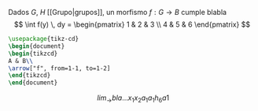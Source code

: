Dados $G, ~H$ [[Grupo|grupos]], un morfismo $f: G\to B$ cumple blabla
$$
\int f(y) \, dy = 
\begin{pmatrix}
1 & 2 & 3 \\
4 & 5 & 6
\end{pmatrix}
$$

```tikz
\usepackage{tikz-cd}
\begin{document}
\begin{tikzcd}
A & B\\
\arrow["f", from=1-1, to=1-2]
\end{tikzcd}
\end{document}
```
$$
\ lim_{  \longrightarrow } bla \dots x_{1} x_{2} a_{1}a_{1}h_{6} a 1 
$$